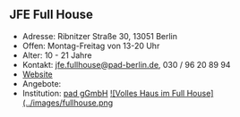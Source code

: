 ## JFE Full House
- Adresse:      Ribnitzer Straße 30, 13051 Berlin
- Offen:        Montag-Freitag von 13-20 Uhr
- Alter:        10 - 21 Jahre
- Kontakt:      jfe.fullhouse@pad-berlin.de, 030 / 96 20 89 94 
- [Website](https://www.pad-berlin.de/jugendarbeit-praevention-und-qualifikation/jfe-full-house)
- Angebote:     
- Institution:  [pad gGmbH](https://www.pad-berlin.de/)
[![Volles Haus im Full House](../images/fullhouse.png](https://www.youtube.com/watch?v=xLhWAbKMOsA)
